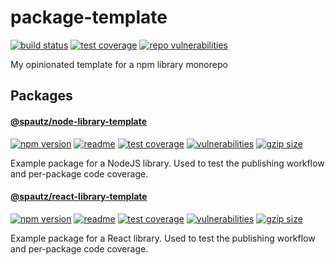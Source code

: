 # package-template

[![build status](https://github.com/spautz/package-template/workflows/CI/badge.svg)](https://github.com/spautz/package-template/actions)
[![test coverage](https://img.shields.io/coveralls/github/spautz/package-template/main.svg)](https://coveralls.io/github/spautz/package-template?branch=main)
[![repo vulnerabilities](https://snyk.io/test/github/spautz/package-template/badge.svg)](https://snyk.io/test/github/spautz/package-template)

My opinionated template for a npm library monorepo

## Packages

#### [@spautz/node-library-template](https://github.com/spautz/package-template/blob/main/packages/node-library-template/README.md)

[![npm version](https://img.shields.io/npm/v/@spautz/node-library-template.svg)](https://www.npmjs.com/package/@spautz/node-library-template)
[![readme](https://img.shields.io/badge/-readme-informational)](https://github.com/spautz/package-template/blob/main/packages/node-library-template/README.md)
[![test coverage](https://coveralls.io/repos/github/spautz/package-template/badge.svg?branch=x-cov-node-library-template)](https://coveralls.io/github/spautz/package-template?branch=x-cov-node-library-template)
[![vulnerabilities](https://snyk.io/test/npm/@spautz/node-library-template/badge.svg)](https://snyk.io/test/npm/@spautz/node-library-template)
[![gzip size](https://img.shields.io/bundlephobia/minzip/@spautz/node-library-template.svg)](https://bundlephobia.com/package/@spautz/node-library-template@latest)

Example package for a NodeJS library. Used to test the publishing workflow and per-package code coverage.

#### [@spautz/react-library-template](https://github.com/spautz/package-template/blob/main/packages/react-library-template/README.md)

[![npm version](https://img.shields.io/npm/v/@spautz/react-library-template.svg)](https://www.npmjs.com/package/@spautz/react-library-template)
[![readme](https://img.shields.io/badge/-readme-informational)](https://github.com/spautz/package-template/blob/main/packages/react-library-template/README.md)
[![test coverage](https://coveralls.io/repos/github/spautz/package-template/badge.svg?branch=x-cov-react-library-template)](https://coveralls.io/github/spautz/package-template?branch=x-cov-react-library-template)
[![vulnerabilities](https://snyk.io/test/npm/@spautz/react-library-template/badge.svg)](https://snyk.io/test/npm/@spautz/react-library-template)
[![gzip size](https://img.shields.io/bundlephobia/minzip/@spautz/react-library-template.svg)](https://bundlephobia.com/package/@spautz/react-library-template@latest)

Example package for a React library. Used to test the publishing workflow and per-package code coverage.
